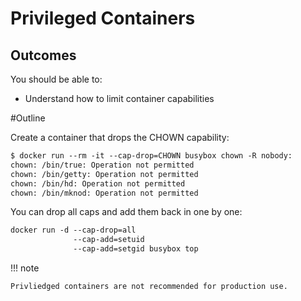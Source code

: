 # Privileged Containers

## Outcomes

You should be able to:

- Understand how to limit container capabilities

#Outline

Create a container that drops the CHOWN capability:

```bash
$ docker run ‐‐rm ‐it ‐‐cap‐drop=CHOWN busybox chown ‐R nobody:
chown: /bin/true: Operation not permitted
chown: /bin/getty: Operation not permitted
chown: /bin/hd: Operation not permitted
chown: /bin/mknod: Operation not permitted
```

You can drop all caps and add them back in one by one: 

```bash
docker run ‐d ‐‐cap‐drop=all
              ‐‐cap‐add=setuid
              ‐‐cap‐add=setgid busybox top
```

!!! note

    Privliedged containers are not recommended for production use.